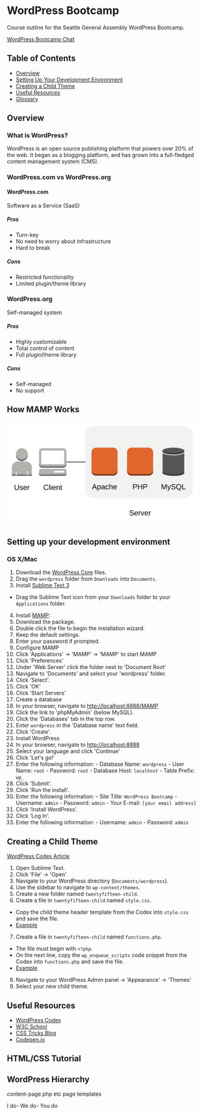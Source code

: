 # WordPress Bootcamp
Course outline for the Seattle General Assembly WordPress Bootcamp.

[WordPress Bootcamp Chat](http://stupidchatapp.herokuapp.com/c/wpbootcamp)

## Table of Contents
* [Overview](#overview)
* [Setting Up Your Development Environment](#setting-up-your-development-environment)
* [Creating a Child Theme](#creating-a-child-theme)
* [Useful Resources](#useful-resources)
* [Glossary](./glossary.md)

## Overview

### What is WordPress?
WordPress is an open source publishing platform that powers over 20% of the web. It began as a blogging platform, and has grown into a full-fledged content management system (CMS).

### WordPress.com vs WordPress.org

#### WordPress.com
Software as a Service (SaaS)

##### Pros
- Turn-key
- No need to worry about infrastructure
- Hard to break

##### Cons
- Restricted functionality
- Limited plugin/theme library

### WordPress.org
Self-managed system

##### Pros
- Highly customizable
- Total control of content
- Full plugin/theme library

##### Cons
- Self-managed
- No support

## How MAMP Works
![The client communicates with the server, which runs Apache, MySQL, and PHP](./img/diagram-mamp.svg "MAMP Architecture Diagram")

## Setting up your development environment
### OS X/Mac
1. Download the [WordPress Core](https://wordpress.org/download/) files.
2. Drag the `wordpress` folder from `Downloads` into `Documents`.
3. Install [Sublime Text 3](http://www.sublimetext.com/)
  - Drag the Sublime Text icon from your `Downloads` folder to your `Applications` folder.
4. Install [MAMP](https://www.mamp.info/):
  1. Download the package.
  2. Double click the file to begin the installation wizard.
  3. Keep the default settings.
  4. Enter your password if prompted.
5. Configure MAMP
  1. Click 'Applications' -> 'MAMP' -> 'MAMP' to start MAMP
  2. Click 'Preferences'
  3. Under 'Web Server' click the folder next to 'Document Root'
  4. Navigate to 'Documents' and select your 'wordpress' folder.
  5. Click 'Select'.
  6. Click 'OK'
  7. Click 'Start Servers'
6. Create a database
  1. In your browser, navigate to [http://localhost:8888/MAMP](http://localhost:8888/MAMP)
  2. Click the link to 'phpMyAdmin' (below MySQL).
  3. Click the 'Databases' tab in the top row.
  4. Enter `wordpress` in the 'Database name' text field.
  5. Click 'Create'.
7. Install WordPress
  1. In your browser, navigate to [http://localhost:8888](http://localhost:8888/)
  2. Select your language and click 'Continue'
  3. Click 'Let's go!'
  4. Enter the following information:
    - Database Name: `wordpress`
    - User Name: `root`
    - Password: `root`
    - Database Host: `localhost`
    - Table Prefix: `wp_`
  5. Click 'Submit'.
  6. Click 'Run the install'.
  7. Enter the following information:
    - Site Title: `WordPress Bootcamp`
    - Username: `admin`
    - Password: `admin`
    - Your E-mail: `[your email address]`
  8. Click 'Install WordPress'.
  9. Click 'Log In'.
  10. Enter the following information:
    - Username: `admin`
    - Password: `admin`

## Creating a Child Theme
[WordPress Codex Article](https://codex.wordpress.org/Child_Themes)

1. Open Sublime Text.
2. Click 'File' -> 'Open'
3. Navigate to your WordPress directory (`Documents/wordpress`).
4. Use the sidebar to navigate to `wp-content/themes`.
5. Create a new folder named `twentyfifteen-child`.
6. Create a file in `twentyfifteen-child` named `style.css`.
  - Copy the child theme header template from the Codex into `style.css` and save the file.
  - [Example](./examples/twentyfifteen-child/style.css)
7. Create a file in `twentyfifteen-child` named `functions.php`.
  - The file must begin with `<?php`.
  - On the next line, copy the `wp_enqueue_scripts` code snippet from the Codex into `functions.php` and save the file.
  - [Example](./examples/twentyfifteen-child/functions.php)
8. Navigate to your WordPress Admin panel -> 'Appearance' -> 'Themes'
9. Select your new child theme.

## Useful Resources
* [WordPress Codex](https://codex.wordpress.org/)
* [W3C School](http://www.w3schools.com/)
* [CSS Tricks Blog](https://css-tricks.com/)
* [Codepen.io](http://codepen.io/)

## HTML/CSS Tutorial

## WordPress Hierarchy
content-page.php etc 
page templates

I do- We do- You do
